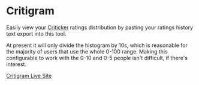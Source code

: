 Critigram
=========

Easily view your [Criticker](http://www.criticker.com) ratings distribution by pasting your ratings history text export into this tool.

At present it will only divide the histogram by 10s, which is reasonable for the majority of users that use the whole 0-100 range.
Making this configurable to work with the 0-10 and 0-5 people isn't difficult, if there's interest.

[Critigram Live Site](http://kalafut.github.io/critigram/)
